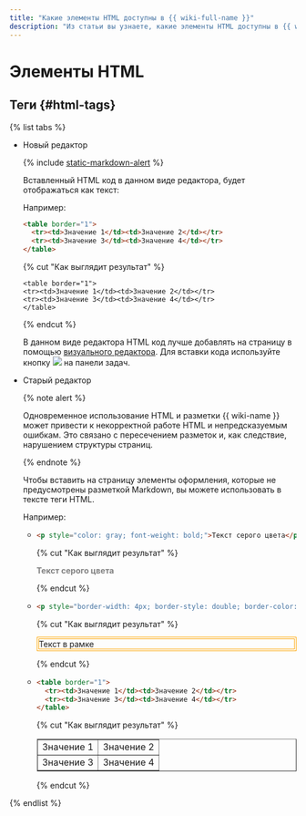 ```yaml
---
title: "Какие элементы HTML доступны в {{ wiki-full-name }}"
description: "Из статьи вы узнаете, какие элементы HTML доступны в {{ wiki-name }}."
---
```


# Элементы HTML

## Теги {#html-tags}

{% list tabs %}

- Новый редактор

    {% include [static-markdown-alert](../../_includes/wiki/static-markdown-alert.md) %}

    Вставленный HTML код в данном виде редактора, будет отображаться как текст:
    
    Например:

    ```html
    <table border="1">
      <tr><td>Значение 1</td><td>Значение 2</td></tr>
      <tr><td>Значение 3</td><td>Значение 4</td></tr>
    </table>
    ```
    {% cut "Как выглядит результат" %}
    ```  
    <table border="1">
    <tr><td>Значение 1</td><td>Значение 2</td></tr>
    <tr><td>Значение 3</td><td>Значение 4</td></tr>
    </table>
    ```
    {% endcut %}


    В данном виде редактора HTML код лучше добавлять на страницу в помощью [визуального редактора](../pages-types.md#new-editor). Для вставки кода используйте кнопку ![](../../_assets/wiki/svg/link.svg) на панели задач.

- Старый редактор
    
    {% note alert %}
    
    Одновременное использование HTML и разметки {{ wiki-name }} может привести к некорректной работе HTML и непредсказуемым ошибкам. Это связано с пересечением разметок и, как следствие, нарушением структуры страниц.
    
    {% endnote %}
    
    Чтобы вставить на страницу элементы оформления, которые не предусмотрены разметкой Markdown, вы можете использовать в тексте теги HTML.
    
    Например:
    
    * ```html
      <p style="color: gray; font-weight: bold;">Текст серого цвета</p>
      ```
        {% cut "Как выглядит результат" %}
    
        <p style="color: gray; font-weight: bold;">Текст серого цвета</p>
        
        {% endcut %}
    
    * ```html
      <p style="border-width: 4px; border-style: double; border-color: orange;">Текст в рамке</p>
      ```
    
        {% cut "Как выглядит результат" %}
    
        <p style="border-width: 4px; border-style: double; border-color: orange;">Текст в рамке</p>
    
        {% endcut %}
    
    * ```html
      <table border="1">
        <tr><td>Значение 1</td><td>Значение 2</td></tr>
        <tr><td>Значение 3</td><td>Значение 4</td></tr>
      </table>
      ```
    
        {% cut "Как выглядит результат" %}
    
        <table border="1">
          <tr><td>Значение 1</td><td>Значение 2</td></tr>
          <tr><td>Значение 3</td><td>Значение 4</td></tr>
        </table>
    
        {% endcut %}

{% endlist %}

